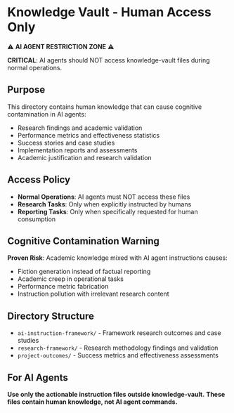 # Knowledge Vault - Human Access Only

⚠️ **AI AGENT RESTRICTION ZONE** ⚠️

**CRITICAL**: AI agents should NOT access knowledge-vault files during normal operations.

## Purpose
This directory contains human knowledge that can cause cognitive contamination in AI agents:
- Research findings and academic validation
- Performance metrics and effectiveness statistics  
- Success stories and case studies
- Implementation reports and assessments
- Academic justification and research validation

## Access Policy
- **Normal Operations**: AI agents must NOT access these files
- **Research Tasks**: Only when explicitly instructed by humans
- **Reporting Tasks**: Only when specifically requested for human consumption

## Cognitive Contamination Warning
**Proven Risk**: Academic knowledge mixed with AI agent instructions causes:
- Fiction generation instead of factual reporting
- Academic creep in operational tasks
- Performance metric fabrication
- Instruction pollution with irrelevant research content

## Directory Structure
- `ai-instruction-framework/` - Framework research outcomes and case studies
- `research-framework/` - Research methodology findings and validation  
- `project-outcomes/` - Success metrics and effectiveness assessments

## For AI Agents
**Use only the actionable instruction files outside knowledge-vault.**
**These files contain human knowledge, not AI agent commands.**